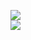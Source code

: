 [![](https://img.shields.io/badge/Made%20With-Github%20Spray-lightgrey.svg?style=for-the-badge&logo=github)](https://github.com/Annihil/github-spray#4386)  
[![](https://i.imgur.com/2DrTn0Z.gif)](https://github.com/Annihil/github-spray)